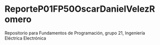 # ReporteP01FP50OscarDanielVelezRomero
Repositorio para Fundamentos de Programación, grupo 21, Ingeniería Eléctrica Electrónica 
